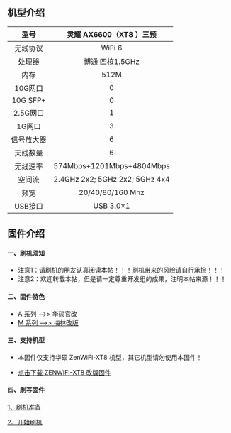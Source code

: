 ## 机型介绍

| 型号 | 灵耀 AX6600（XT8 ）三频 |
|:--:|:--:|
| 无线协议 | WiFi 6 | 
| 处理器 | 博通 四核1.5GHz | 
| 内存 | 512M | 
| 10G网口 | 0 | 
| 10G SFP+ | 0 | 
| 2.5G网口 | 1 | 
| 1G网口 | 3 | 
| 信号放大器 | 6 | 
| 天线数量 | 6 | 
| 无线速率 | 574Mbps+1201Mbps+4804Mbps | 
| 空间流 | 2.4GHz 2x2; 5GHz 2x2; 5GHz 4x4 | 
| 频宽 | 20/40/80/160 Mhz | 
| USB接口 | USB 3.0×1 | 

## 固件介绍
#### 一、刷机须知
* 注意1：请刷机的朋友认真阅读本帖！！！刷机带来的风险请自行承担！！！
* 注意2：欢迎转载本帖，但是请一定尊重开发组的成果，注明本帖来源！！！

#### 二、固件特色
* [A 系列 ——>> 华硕官改](/zh/guide/asus/firmware-a.md)
* [M 系列 ——>> 梅林改版](/zh/guide/asus/firmware-g.md)

#### 三、支持机型
* 本固件仅支持华硕 ZenWiFi-XT8 机型，其它机型请勿使用本固件！

* [点击下载 ZENWIFI-XT8 改版固件](https://www.asusgo.com/firmware/download?devicename=zenwifi-xt8&firmware=merlin)

#### 四、刷写固件

[1、刷机准备](/zh/guide/asus/flash/flash_prepare.html) 

[2、开始刷机](/zh/guide/asus/flash/flash_start.html) 
